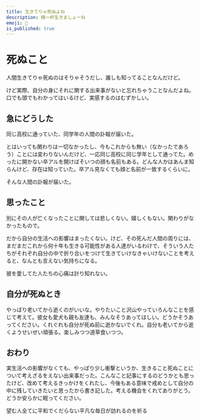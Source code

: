 ```yaml
---
title: 生きてりゃ死ぬよね
description: 精一杯生きましょーね
emoji: 🎇
is_published: true
---
```


# 死ぬこと

人間生きてりゃ死ぬのはそりゃそうだし、誰しも知ってることなんだけど。

けど実際、自分の身にそれに関する出来事がないと忘れちゃうことなんだよね。口でも頭でもわかってはいるけど、実感するのはむずかしい。

## 急にどうした

同じ高校に通っていた、同学年の人間の訃報が届いた。

とはいっても関わりは一切なかったし、今もこれからも無い（なかったであろう）ことには変わりないんだけど、一応同じ高校に同じ学年として通ってた。めったに開かない卒アルを開けばそいつの顔も名前もある。どんな人かはあんま知らんけど、存在は知っていた。卒アル見なくても顔と名前が一致するくらいに。

そんな人間の訃報が届いた。

## 思ったこと

別にその人が亡くなったことに関しては悲しくない。嬉しくもない。関わりがなかったもので。

だから自分の生活への影響はまったくない。けど、その死んだ人間の周りには、まだまだこれから何十年も生きる可能性がある人達がいるわけで、そういう人たちがそれぞれ自分の中で折り合いをつけて生きていけなきゃいけないことを考えると、なんとも言えない気持ちになる。

彼を愛してた人たちの心痛は計り知れない。

## 自分が死ぬとき

やっぱり老いてから逝くのがいいな。やりたいこと沢山やっていろんなことを感じて考えて。彼女も愛犬も親も友達も、みんなそうあってほしい。どうかそうあってください。くれぐれも自分が死ぬ前に逝かないでくれ。自分も老いてから逝くようせいぜい頑張る。楽しみつつ道草食いつつ。

## おわり

実生活への影響がなくても、やっぱり少し衝撃というか、生きること死ぬことについて考えざるをえない出来事だった。こんなこと記事にするのどうかとも思ったけど、改めて考えるきっかけをくれたし、今後もある意味で戒めとして自分の中に残していきたいと思ったから書き記した。考える機会をくれてありがとう。どうか安らかに眠ってください。

望む人全てに平和でくだらない平凡な毎日が訪れるのを祈る
